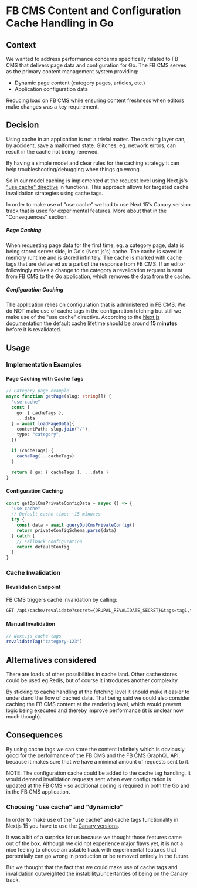 # FB CMS Content and Configuration Cache Handling in Go

## Context

We wanted to address performance concerns specifically related to FB CMS that
delivers page data and configuration for Go. The FB CMS serves as the primary
content management system providing:

- Dynamic page content (category pages, articles, etc.)
- Application configuration data

Reducing load on FB CMS while ensuring content freshness when editors make
changes was a key requirement.

## Decision

Using cache in an application is not a trivial matter. The caching layer can,
by accident, save a malformed state. Glitches, eg. network errors, can result
in the cache not being renewed.

By having a simple model and clear rules for the caching strategy it can help
troubleshooting/debugging when things go wrong.

So in our model caching is implemented at the request level using Next.js's
["use cache" directive](https://nextjs.org/docs/app/api-reference/directives/use-cache)
in functions. This approach allows for targeted cache invalidation strategies
using cache tags.

In order to make use of "use cache" we had to use Next 15's Canary version track
that is used for experimental features. More about that in the "Consequences" section.

##### Page Caching

When requesting page data for the first time, eg. a category page, data is being
stored server side, in Go's (Next.js's) cache. The cache is saved in memory
runtime and is stored infinitely. The cache is marked with cache tags that are
delivered as a part of the response from FB CMS. If an editor followingly makes
a change to the category a revalidation request is sent from FB CMS to the Go
application, which removes the data from the cache.

##### Configuration Caching

The application relies on configuration that is administered in FB CMS. We do
NOT make use of cache tags in the configuration fetching but still we make use
of the "use cache" directive. According to the
[Next.js documentation](https://nextjs.org/docs/app/api-reference/functions/cacheLife#default-cache-profiles)
the default cache lifetime should be around **15 minutes** before it is revalidated.

## Usage

### Implementation Examples

#### Page Caching with Cache Tags

```typescript
// Category page example
async function getPage(slug: string[]) {
  "use cache"
  const {
    go: { cacheTags },
    ...data
  } = await loadPageData({
    contentPath: slug.join("/"),
    type: "category",
  })

  if (cacheTags) {
    cacheTag(...cacheTags)
  }

  return { go: { cacheTags }, ...data }
}
```

#### Configuration Caching

```typescript
const getDplCmsPrivateConfigData = async () => {
  "use cache"
  // Default cache time: ~15 minutes
  try {
    const data = await queryDplCmsPrivateConfig()
    return privateConfigSchema.parse(data)
  } catch {
    // Fallback configuration
    return defaultConfig
  }
}
```

### Cache Invalidation

#### Revalidation Endpoint

FB CMS triggers cache invalidation by calling:

```txt
GET /api/cache/revalidate?secret={DRUPAL_REVALIDATE_SECRET}&tags=tag1,tag2,tag3
```

#### Manual Invalidation

```typescript
// Next.js cache tags
revalidateTag("category-123")
```

## Alternatives considered

There are loads of other possibilities in cache land. Other cache stores could
be used eg Redis, but of course it introduces another complexity.

By sticking to cache handling at the fetching level it should make it easier to
understand the flow of cached data. That being said we could also consider
caching the FB CMS content at the rendering level, which would prevent logic
being executed and thereby improve performance (it is unclear how much though).

## Consequences

By using cache tags we can store the content infinitely which is obviously good
for the performance of the FB CMS and the FB CMS GraphQL API, because it makes
sure that we have a minimal amount of requests sent to it.

NOTE:
The configuration cache could be added to the cache tag handling. It would demand
invalidation requests sent when ever configuration is updated at the FB CMS - so
additional coding is required in both the Go and in the FB CMS application.

### Choosing "use cache" and "dynamicIo"

In order to make use of the "use cache" and cache tags functionality in Nextjs 15
you have to use the [Canary versions](https://nextjs.org/blog/next-15).

It was a bit of a surprise for us because we thought those features came out of
the box.
Although we did not experience major flaws yet, it is not a nice feeling to choose
an ustable track with experimental features that portentially can go wrong in
production or be removed entirely in the future.

But we thought that the fact that we could make use of cache tags and
invalidation outweighted the instability/uncertanties of being on the Canary track.
